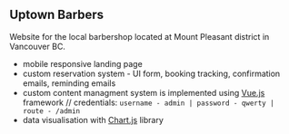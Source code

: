 ## Uptown Barbers

Website for the local barbershop located at Mount Pleasant district in Vancouver BC.
* mobile responsive landing page
* custom reservation system - UI form, booking tracking, confirmation emails, reminding emails
* custom content managment system is implemented using [Vue.js](https://github.com/vuejs/vue) framework // credentials: `username - admin | password - qwerty | route - /admin`
* data visualisation with [Chart.js](https://github.com/chartjs/Chart.js) library
